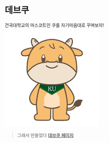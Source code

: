 # 데브쿠

건국대학교의 마스코트인 쿠를 자기마음대로 꾸며보자! 

<img src="/src/assets/dev-ku.png" width="300" />

> 그래서 만들었다 [데브쿠 페이지](https://pepperdad.github.io/Dev-ku/)
